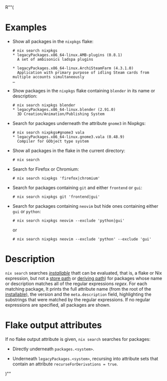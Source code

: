 R""(

# Examples

* Show all packages in the `nixpkgs` flake:

  ```console
  # nix search nixpkgs
  * legacyPackages.x86_64-linux.AMB-plugins (0.8.1)
    A set of ambisonics ladspa plugins

  * legacyPackages.x86_64-linux.ArchiSteamFarm (4.3.1.0)
    Application with primary purpose of idling Steam cards from multiple accounts simultaneously
  …
  ```

* Show packages in the `nixpkgs` flake containing `blender` in its
  name or description:

  ```console
  # nix search nixpkgs blender
  * legacyPackages.x86_64-linux.blender (2.91.0)
    3D Creation/Animation/Publishing System
  ```

* Search for packages underneath the attribute `gnome3` in Nixpkgs:

  ```console
  # nix search nixpkgs#gnome3 vala
  * legacyPackages.x86_64-linux.gnome3.vala (0.48.9)
    Compiler for GObject type system
  ```

* Show all packages in the flake in the current directory:

  ```console
  # nix search
  ```

* Search for Firefox or Chromium:

  ```console
  # nix search nixpkgs 'firefox|chromium'
  ```

* Search for packages containing `git` and either `frontend` or `gui`:

  ```console
  # nix search nixpkgs git 'frontend|gui'
  ```

* Search for packages containing `neovim` but hide ones containing either `gui` or `python`:

  ```console
  # nix search nixpkgs neovim --exclude 'python|gui'
  ```
  or

  ```console
  # nix search nixpkgs neovim --exclude 'python' --exclude 'gui'
  ```

# Description

`nix search` searches [*installable*](./nix.md#installables) thatt can be evaluated, that is, a
flake or Nix expression, but not a [store path] or [deriving path]) for packages whose name or description matches all of the
regular expressions *regex*.  For each matching package, It prints the
full attribute name (from the root of the [installable](./nix.md#installables)), the version
and the `meta.description` field, highlighting the substrings that
were matched by the regular expressions. If no regular expressions are
specified, all packages are shown.

[store path]: @docroot@/glossary.md#gloss-store-path
[deriving path]: @docroot@/glossary.md#gloss-deriving-path

# Flake output attributes

If no flake output attribute is given, `nix search` searches for
packages:

* Directly underneath `packages.<system>`.

* Underneath `legacyPackages.<system>`, recursing into attribute sets
  that contain an attribute `recurseForDerivations = true`.

)""
